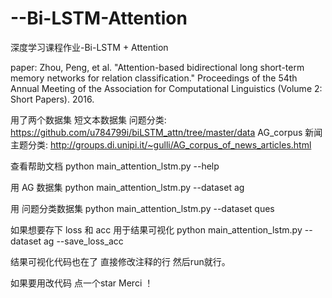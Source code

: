 # --Bi-LSTM-Attention
深度学习课程作业-Bi-LSTM + Attention

paper: Zhou, Peng, et al. "Attention-based bidirectional long short-term memory networks for relation classification." Proceedings of the 54th Annual Meeting of the Association for Computational Linguistics (Volume 2: Short Papers). 2016.


用了两个数据集 
短文本数据集 问题分类: https://github.com/u784799i/biLSTM_attn/tree/master/data
AG_corpus 新闻主题分类: http://groups.di.unipi.it/~gulli/AG_corpus_of_news_articles.html

查看帮助文档
python main_attention_lstm.py --help 


用 AG 数据集
python main_attention_lstm.py --dataset ag

用 问题分类数据集
python main_attention_lstm.py --dataset ques

如果想要存下 loss 和 acc 用于结果可视化
python main_attention_lstm.py --dataset ag --save_loss_acc

结果可视化代码也在了 直接修改注释的行 然后run就行。

如果要用改代码 点一个star
Merci ！

